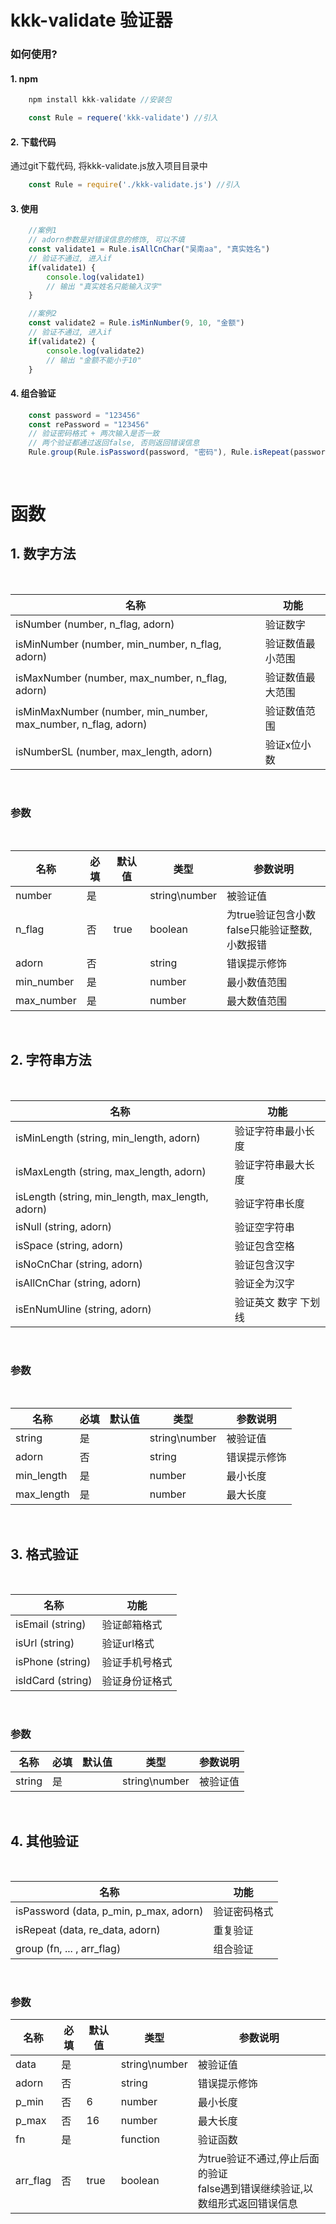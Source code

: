 
# kkk-validate 验证器

### 如何使用?

#### 1. npm
```javascript
    npm install kkk-validate //安装包

    const Rule = requere('kkk-validate') //引入
```

#### 2. 下载代码
通过git下载代码, 将kkk-validate.js放入项目目录中
```javascript
    const Rule = require('./kkk-validate.js') //引入
```

#### 3. 使用
```javascript
    //案例1
    // adorn参数是对错误信息的修饰, 可以不填
    const validate1 = Rule.isAllCnChar("吴南aa", "真实姓名")
    // 验证不通过, 进入if
    if(validate1) {
        console.log(validate1)
        // 输出 "真实姓名只能输入汉字"
    }

    //案例2
    const validate2 = Rule.isMinNumber(9, 10, "金额")
    // 验证不通过, 进入if
    if(validate2) {
        console.log(validate2)
        // 输出 "金额不能小于10"
    }
```

#### 4. 组合验证
```javascript
    const password = "123456"
    const rePassword = "123456"
    // 验证密码格式 + 两次输入是否一致
    // 两个验证都通过返回false, 否则返回错误信息
    Rule.group(Rule.isPassword(password, "密码"), Rule.isRepeat(password, rePassword, "密码"), false)
    
    
```


# 函数

## 1. 数字方法
<br>

|  名称   |  功能
|  ----  | ----
| isNumber (number, n_flag, adorn) | 验证数字
| isMinNumber (number, min_number, n_flag, adorn) | 验证数值最小范围
| isMaxNumber (number, max_number, n_flag, adorn) | 验证数值最大范围
| isMinMaxNumber (number, min_number, max_number, n_flag, adorn) | 验证数值范围
| isNumberSL (number, max_length, adorn) | 验证x位小数
<br>

### 参数
<br>

| 名称 | 必填 | 默认值 | 类型 | 参数说明
| --- | --- | --- | --- | ---
| number | 是 |  | string\number | 被验证值
| n_flag | 否 | true | boolean | 为true验证包含小数<br>false只能验证整数,小数报错
| adorn | 否 |  | string | 错误提示修饰
| min_number | 是 |  | number | 最小数值范围
| max_number | 是 |  | number | 最大数值范围
<br>

## 2. 字符串方法
<br>

|  名称   |  功能
|  ----  | ----
| isMinLength (string, min_length, adorn) | 验证字符串最小长度
| isMaxLength (string, max_length, adorn) | 验证字符串最大长度
| isLength (string, min_length, max_length, adorn) | 验证字符串长度
| isNull (string, adorn)| 验证空字符串
| isSpace (string, adorn) | 验证包含空格
| isNoCnChar (string, adorn) | 验证包含汉字
| isAllCnChar (string, adorn) | 验证全为汉字
| isEnNumUline (string, adorn) | 验证英文 数字 下划线
<br>

### 参数
<br>

| 名称 | 必填 | 默认值 | 类型 | 参数说明
| --- | --- | --- | --- | ---
| string | 是 |  | string\number | 被验证值
| adorn | 否 |  | string | 错误提示修饰
| min_length | 是 |  | number | 最小长度
| max_length | 是 |  | number | 最大长度
<br>

## 3. 格式验证
<br>

|  名称   |  功能
|  ----  | ----
| isEmail (string) | 验证邮箱格式
| isUrl (string) | 验证url格式
| isPhone (string) | 验证手机号格式
| isIdCard (string) | 验证身份证格式
<br>

### 参数
| 名称 | 必填 | 默认值 | 类型 | 参数说明
| --- | --- | --- | --- | ---
| string | 是 |  | string\number | 被验证值
<br>

## 4. 其他验证
<br>

|  名称   |  功能
|  ----  | ----
| isPassword (data, p_min, p_max, adorn) | 验证密码格式
| isRepeat (data, re_data, adorn) | 重复验证
| group (fn, ... , arr_flag) | 组合验证
<br>

### 参数
| 名称 | 必填 | 默认值 | 类型 | 参数说明
| --- | --- | --- | --- | ---
| data | 是 |  | string\number | 被验证值
| adorn | 否 |  | string | 错误提示修饰
| p_min | 否 | 6 | number | 最小长度
| p_max | 否 | 16 | number | 最大长度
| fn | 是 |  | function | 验证函数
| arr_flag | 否 | true | boolean | 为true验证不通过,停止后面的验证<br>false遇到错误继续验证,以数组形式返回错误信息